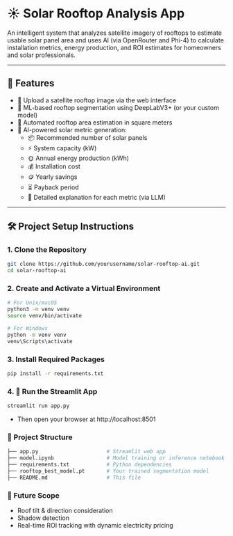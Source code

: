 # ☀️ Solar Rooftop Analysis App

An intelligent system that analyzes satellite imagery of rooftops to estimate usable solar panel area and uses AI (via OpenRouter and Phi-4) to calculate installation metrics, energy production, and ROI estimates for homeowners and solar professionals.

---

## 📌 Features

- 🔼 Upload a satellite rooftop image via the web interface
- 🧠 ML-based rooftop segmentation using DeepLabV3+ (or your custom model)
- 📏 Automated rooftop area estimation in square meters
- 🧮 AI-powered solar metric generation:
  - 📦 Recommended number of solar panels
  - ⚡ System capacity (kW)
  - 🌞 Annual energy production (kWh)
  - 💰 Installation cost
  - 🪙 Yearly savings
  - ⏳ Payback period
  - 📘 Detailed explanation for each metric (via LLM)

---

## 🛠️ Project Setup Instructions

### 1. **Clone the Repository**
```bash
git clone https://github.com/yourusername/solar-rooftop-ai.git
cd solar-rooftop-ai
```

### 2. **Create and Activate a Virtual Environment**
```bash
# For Unix/macOS
python3 -m venv venv
source venv/bin/activate

# For Windows
python -m venv venv
venv\Scripts\activate
```

### 3. **Install Required Packages**
```bash
pip install -r requirements.txt
```

### 4. **🚀 Run the Streamlit App**
```bash
streamlit run app.py
```
- Then open your browser at http://localhost:8501

### **📂 Project Structure**
```bash
├── app.py                      # Streamlit web app
├── model.ipynb                 # Model training or inference notebook
├── requirements.txt            # Python dependencies
├── rooftop_best_model.pt       # Your trained segmentation model
├── README.md                   # This file
```

### **🌟 Future Scope**
- Roof tilt & direction consideration
- Shadow detection
- Real-time ROI tracking with dynamic electricity pricing

